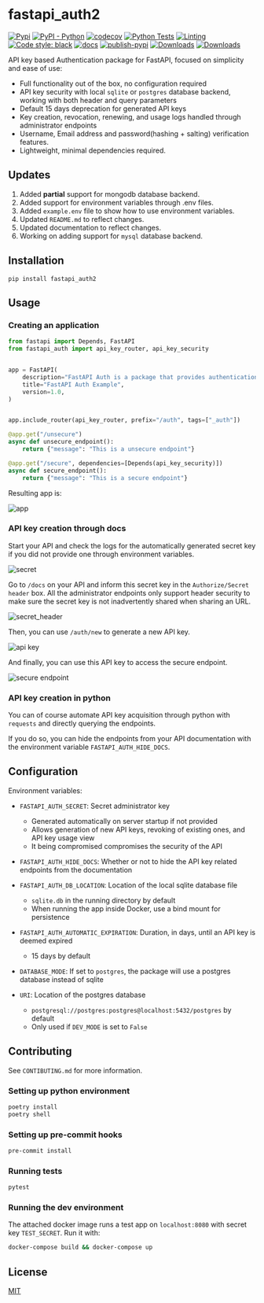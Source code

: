 # fastapi_auth2



[![Pypi](https://img.shields.io/pypi/v/fastapi_auth2.svg)](https://pypi.org/project/fastapi_auth2/)
[![PyPI - Python](https://img.shields.io/badge/python-3.6%20|%203.7%20|%203.8-blue.svg)](https://pypi.org/project/fastapi_auth2/)
[![codecov](https://codecov.io/github/mrtolkien/fastapi_simple_security/branch/master/graph/badge.svg?token=8VIKJ9J3XF)](https://codecov.io/github/mrtolkien/fastapi_simple_security)
[![Python Tests](https://github.com/mrtolkien/fastapi_simple_security/actions/workflows/pr_python_tests.yml/badge.svg)](https://github.com/mrtolkien/fastapi_simple_security/actions/workflows/pr_python_tests.yml)
[![Linting](https://github.com/mrtolkien/fastapi_simple_security/actions/workflows/push_sanity_check.yml/badge.svg)](https://github.com/mrtolkien/fastapi_simple_security/actions/workflows/push_sanity_check.yml)
[![Code style: black](https://img.shields.io/badge/code%20style-black-000000.svg)](https://github.com/psf/black)
[![docs](https://github.com/Nneji123/fastapi_auth/actions/workflows/publish-docs.yml/badge.svg)](https://github.com/Nneji123/fastapi_auth/actions/workflows/publish-docs.yml)
[![publish-pypi](https://github.com/Nneji123/fastapi_auth/actions/workflows/publish-pypi.yml/badge.svg)](https://github.com/Nneji123/fastapi_auth/actions/workflows/publish-pypi.yml)
[![Downloads](https://pepy.tech/badge/fastapi-auth2)](https://pepy.tech/project/fastapi-auth2)
[![Downloads](https://pepy.tech/badge/fastapi-auth2/month)](https://pepy.tech/project/fastapi-auth2)


API key based Authentication package for FastAPI, focused on simplicity and ease of use:

- Full functionality out of the box, no configuration required
- API key security with local `sqlite` or `postgres` database backend, working with both header and query parameters
- Default 15 days deprecation for generated API keys
- Key creation, revocation, renewing, and usage logs handled through administrator endpoints
- Username, Email address and password(hashing + salting) verification features.
- Lightweight, minimal dependencies required.

## Updates
1. Added **partial** support for mongodb database backend.
2. Added support for environment variables through .env files.
3. Added `example.env` file to show how to use environment variables.
4. Updated `README.md` to reflect changes.
5. Updated documentation to reflect changes.
6. Working on adding support for `mysql` database backend.

## Installation

`pip install fastapi_auth2`

## Usage

### Creating an application

```python
from fastapi import Depends, FastAPI
from fastapi_auth import api_key_router, api_key_security


app = FastAPI(
    description="FastAPI Auth is a package that provides authentication based API security with FastAPI and Postgres Database, SQLite Database or MongoDB Database",
    title="FastAPI Auth Example",  
    version=1.0,
)


app.include_router(api_key_router, prefix="/auth", tags=["_auth"])

@app.get("/unsecure")
async def unsecure_endpoint():
    return {"message": "This is a unsecure endpoint"}

@app.get("/secure", dependencies=[Depends(api_key_security)])
async def secure_endpoint():
    return {"message": "This is a secure endpoint"}
```

Resulting app is:

![app](images/auth_endpoints.png)

### API key creation through docs

Start your API and check the logs for the automatically generated secret key if you did not provide one through
environment variables.

![secret](images/secret.png)

Go to `/docs` on your API and inform this secret key in the `Authorize/Secret header` box.
All the administrator endpoints only support header security to make sure the secret key is not inadvertently
shared when sharing an URL.

![secret_header](images/secret_header.png)

Then, you can use `/auth/new` to generate a new API key.

![api key](images/new_api_key.png)

And finally, you can use this API key to access the secure endpoint.

![secure endpoint](images/secure_endpoint.png)


### API key creation in python

You can of course automate API key acquisition through python with `requests` and directly querying the endpoints.

If you do so, you can hide the endpoints from your API documentation with the environment variable
`FASTAPI_AUTH_HIDE_DOCS`.

## Configuration

Environment variables:

- `FASTAPI_AUTH_SECRET`: Secret administrator key

    - Generated automatically on server startup if not provided
    - Allows generation of new API keys, revoking of existing ones, and API key usage view
    - It being compromised compromises the security of the API

- `FASTAPI_AUTH_HIDE_DOCS`: Whether or not to hide the API key related endpoints from the documentation
- `FASTAPI_AUTH_DB_LOCATION`: Location of the local sqlite database file
    - `sqlite.db` in the running directory by default
    - When running the app inside Docker, use a bind mount for persistence
- `FASTAPI_AUTH_AUTOMATIC_EXPIRATION`: Duration, in days, until an API key is deemed expired
    - 15 days by default
- `DATABASE_MODE`: If set to `postgres`, the package will use a postgres database instead of sqlite
- `URI`: Location of the postgres database
    - `postgresql://postgres:postgres@localhost:5432/postgres` by default
    - Only used if `DEV_MODE` is set to `False`

## Contributing
See `CONTIBUTING.md` for more information.
### Setting up python environment

```bash
poetry install
poetry shell
```

### Setting up pre-commit hooks

```bash
pre-commit install
```

### Running tests

```bash
pytest
```

### Running the dev environment

The attached docker image runs a test app on `localhost:8080` with secret key `TEST_SECRET`. Run it with:

```bash
docker-compose build && docker-compose up
```

## License
[MIT](https://choosealicense.com/licenses/mit/)
